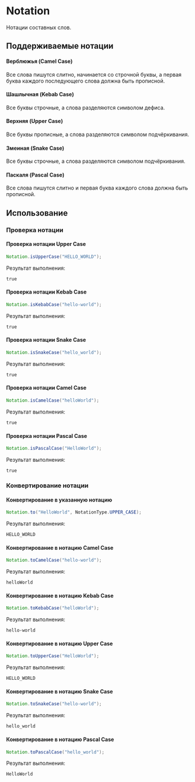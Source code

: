 # Notation
Нотации составных слов.

## Поддерживаемые нотации
#### Верблюжья (Camel Case)
Все слова пишутся слитно, начинается со строчной буквы, а первая буква каждого последующего слова должна быть прописной.

#### Шашлычная (Kebab Case)
Все буквы строчные, а слова разделяются символом дефиса.

#### Верхняя (Upper Case)
Все буквы прописные, а слова разделяются символом подчёркивания.

#### Змеиная (Snake Case)
Все буквы строчные, а слова разделяются символом подчёркивания.

#### Паскаля (Pascal Case)
Все слова пишутся слитно и первая буква каждого слова должна быть прописной.

## Использование
### Проверка нотации
#### Проверка нотации Upper Case
```java
Notation.isUpperCase("HELLO_WORLD");
```

Результат выполнения:
```
true
```

#### Проверка нотации Kebab Case
```java
Notation.isKebabCase("hello-world");
```

Результат выполнения:
```
true
```

#### Проверка нотации Snake Case
```java
Notation.isSnakeCase("hello_world");
```

Результат выполнения:
```
true
```

#### Проверка нотации Camel Case
```java
Notation.isCamelCase("helloWorld");
```

Результат выполнения:
```
true
```

#### Проверка нотации Pascal Case
```java
Notation.isPascalCase("HelloWorld");
```

Результат выполнения:
```
true
```

### Конвертирование нотации
#### Конвертирование в указанную нотацию
```java
Notation.to("HelloWorld", NotationType.UPPER_CASE);
```

Результат выполнения:
```
HELLO_WORLD
```

#### Конвертирование в нотацию Camel Case
```java
Notation.toCamelCase("hello-world");
```

Результат выполнения:
```
helloWorld
```

#### Конвертирование в нотацию Kebab Case
```java
Notation.toKebabCase("helloWorld");
```

Результат выполнения:
```
hello-world
```

#### Конвертирование в нотацию Upper Case
```java
Notation.toUpperCase("HelloWorld");
```

Результат выполнения:
```
HELLO_WORLD
```

#### Конвертирование в нотацию Snake Case
```java
Notation.toSnakeCase("hello-world");
```

Результат выполнения:
```
hello_world
```

#### Конвертирование в нотацию Pascal Case
```java
Notation.toPascalCase("hello_world");
```

Результат выполнения:
```
HelloWorld
```
